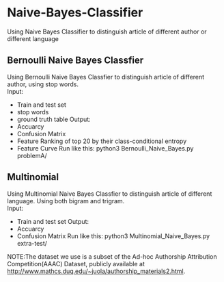 # Naive-Bayes-Classifier
Using Naive Bayes Classifier to distinguish article of different author or different language
## Bernoulli Naive Bayes Classfier
Using Bernoulli Naive Bayes Classfier to distinguish article of different author, using stop words.  
Input: 
* Train and test set
* stop words
* ground truth table
Output:
* Accuarcy
* Confusion Matrix
* Feature Ranking of top 20 by their class-conditional entropy
* Feature Curve
Run like this: python3 Bernoulli_Naive_Bayes.py problemA/

## Multinomial
Using Multinomial Naive Bayes Classfier to distinguish article of different language. Using both bigram and trigram.  
Input: 
* Train and test set
Output: 
* Accuarcy
* Confusion Matrix
Run like this: python3 Multinomial_Naive_Bayes.py extra-test/  
  
NOTE:The dataset we use is a subset of the Ad-hoc Authorship Attribution Competition(AAAC) Dataset, publicly available at http://www.mathcs.duq.edu/~juola/authorship_materials2.html.
